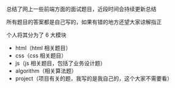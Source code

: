 总结了网上一些前端方面的面试题目，近段时间会持续更新总结

所有题目的答案都是自己写的，如果有错的地方还望大家谅解指正

个人将其分为了 6 大模块
* html（html 相关题目）
* css（css 相关题目）
* js（js 相关题目，包括了业务设计题）
* algorithm（相关算法题）
* project（项目有关的题，我写的是我自己的，这个大家不需要看）
